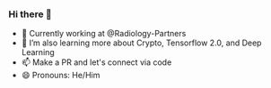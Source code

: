 ### Hi there 👋

- 🔭 Currently working at @Radiology-Partners
- 🌱 I’m also learning more about Crypto, Tensorflow 2.0, and Deep Learning
- 📫 Make a PR and let's connect via code
- 😄 Pronouns: He/Him

